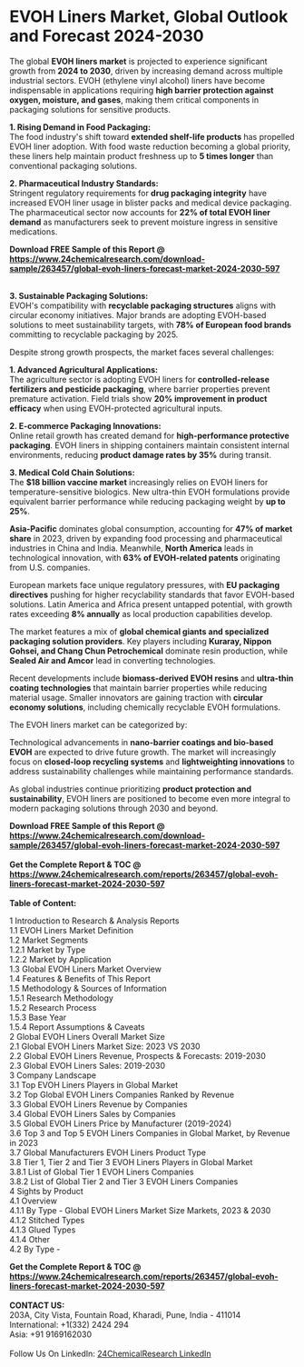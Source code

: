 <h1>EVOH Liners Market, Global Outlook and Forecast 2024-2030</h1><p>The global <strong>EVOH liners market</strong> is projected to experience significant growth from <strong>2024 to 2030</strong>, driven by increasing demand across multiple industrial sectors. EVOH (ethylene vinyl alcohol) liners have become indispensable in applications requiring <strong>high barrier protection against oxygen, moisture, and gases</strong>, making them critical components in packaging solutions for sensitive products.</p><p><strong>1. Rising Demand in Food Packaging:</strong><br>
The food industry's shift toward <strong>extended shelf-life products</strong> has propelled EVOH liner adoption. With food waste reduction becoming a global priority, these liners help maintain product freshness up to <strong>5 times longer</strong> than conventional packaging solutions.</p><p><strong>2. Pharmaceutical Industry Standards:</strong><br>
Stringent regulatory requirements for <strong>drug packaging integrity</strong> have increased EVOH liner usage in blister packs and medical device packaging. The pharmaceutical sector now accounts for <strong>22% of total EVOH liner demand</strong> as manufacturers seek to prevent moisture ingress in sensitive medications.</p><div><b>Download FREE Sample of this Report @ 
            <a href="https://www.24chemicalresearch.com/download-sample/263457/global-evoh-liners-forecast-market-2024-2030-597">
            https://www.24chemicalresearch.com/download-sample/263457/global-evoh-liners-forecast-market-2024-2030-597</a></b></div><br><p><strong>3. Sustainable Packaging Solutions:</strong><br>
EVOH's compatibility with <strong>recyclable packaging structures</strong> aligns with circular economy initiatives. Major brands are adopting EVOH-based solutions to meet sustainability targets, with <strong>78% of European food brands</strong> committing to recyclable packaging by 2025.</p><p>Despite strong growth prospects, the market faces several challenges:</p><p><strong>1. Advanced Agricultural Applications:</strong><br>
The agriculture sector is adopting EVOH liners for <strong>controlled-release fertilizers and pesticide packaging</strong>, where barrier properties prevent premature activation. Field trials show <strong>20% improvement in product efficacy</strong> when using EVOH-protected agricultural inputs.</p><p><strong>2. E-commerce Packaging Innovations:</strong><br>
Online retail growth has created demand for <strong>high-performance protective packaging</strong>. EVOH liners in shipping containers maintain consistent internal environments, reducing <strong>product damage rates by 35%</strong> during transit.</p><p><strong>3. Medical Cold Chain Solutions:</strong><br>
The <strong>$18 billion vaccine market</strong> increasingly relies on EVOH liners for temperature-sensitive biologics. New ultra-thin EVOH formulations provide equivalent barrier performance while reducing packaging weight by <strong>up to 25%</strong>.</p><p><strong>Asia-Pacific</strong> dominates global consumption, accounting for <strong>47% of market share</strong> in 2023, driven by expanding food processing and pharmaceutical industries in China and India. Meanwhile, <strong>North America</strong> leads in technological innovation, with <strong>63% of EVOH-related patents</strong> originating from U.S. companies.</p><p>European markets face unique regulatory pressures, with <strong>EU packaging directives</strong> pushing for higher recyclability standards that favor EVOH-based solutions. Latin America and Africa present untapped potential, with growth rates exceeding <strong>8% annually</strong> as local production capabilities develop.</p><p>The market features a mix of <strong>global chemical giants and specialized packaging solution providers</strong>. Key players including <strong>Kuraray, Nippon Gohsei, and Chang Chun Petrochemical</strong> dominate resin production, while <strong>Sealed Air and Amcor</strong> lead in converting technologies.</p><p>Recent developments include <strong>biomass-derived EVOH resins</strong> and <strong>ultra-thin coating technologies</strong> that maintain barrier properties while reducing material usage. Smaller innovators are gaining traction with <strong>circular economy solutions</strong>, including chemically recyclable EVOH formulations.</p><p>The EVOH liners market can be categorized by:</p><p>Technological advancements in <strong>nano-barrier coatings and bio-based EVOH</strong> are expected to drive future growth. The market will increasingly focus on <strong>closed-loop recycling systems</strong> and <strong>lightweighting innovations</strong> to address sustainability challenges while maintaining performance standards.</p><p>As global industries continue prioritizing <strong>product protection and sustainability</strong>, EVOH liners are positioned to become even more integral to modern packaging solutions through 2030 and beyond.</p><div><b>Download FREE Sample of this Report @ 
            <a href="https://www.24chemicalresearch.com/download-sample/263457/global-evoh-liners-forecast-market-2024-2030-597">
            https://www.24chemicalresearch.com/download-sample/263457/global-evoh-liners-forecast-market-2024-2030-597</a></b></div><br><div><b>Get the Complete Report & TOC @ 
            <a href="https://www.24chemicalresearch.com/reports/263457/global-evoh-liners-forecast-market-2024-2030-597">
            https://www.24chemicalresearch.com/reports/263457/global-evoh-liners-forecast-market-2024-2030-597</a></b></div><br>
            <b>Table of Content:</b><p>1 Introduction to Research & Analysis Reports<br />
    1.1 EVOH Liners Market Definition<br />
    1.2 Market Segments<br />
        1.2.1 Market by Type<br />
        1.2.2 Market by Application<br />
    1.3 Global EVOH Liners Market Overview<br />
    1.4 Features & Benefits of This Report<br />
    1.5 Methodology & Sources of Information<br />
        1.5.1 Research Methodology<br />
        1.5.2 Research Process<br />
        1.5.3 Base Year<br />
        1.5.4 Report Assumptions & Caveats<br />
2 Global EVOH Liners Overall Market Size<br />
    2.1 Global EVOH Liners Market Size: 2023 VS 2030<br />
    2.2 Global EVOH Liners Revenue, Prospects & Forecasts: 2019-2030<br />
    2.3 Global EVOH Liners Sales: 2019-2030<br />
3 Company Landscape<br />
    3.1 Top EVOH Liners Players in Global Market<br />
    3.2 Top Global EVOH Liners Companies Ranked by Revenue<br />
    3.3 Global EVOH Liners Revenue by Companies<br />
    3.4 Global EVOH Liners Sales by Companies<br />
    3.5 Global EVOH Liners Price by Manufacturer (2019-2024)<br />
    3.6 Top 3 and Top 5 EVOH Liners Companies in Global Market, by Revenue in 2023<br />
    3.7 Global Manufacturers EVOH Liners Product Type<br />
    3.8 Tier 1, Tier 2 and Tier 3 EVOH Liners Players in Global Market<br />
        3.8.1 List of Global Tier 1 EVOH Liners Companies<br />
        3.8.2 List of Global Tier 2 and Tier 3 EVOH Liners Companies<br />
4 Sights by Product<br />
    4.1 Overview<br />
        4.1.1 By Type - Global EVOH Liners Market Size Markets, 2023 & 2030<br />
        4.1.2 Stitched Types<br />
        4.1.3 Glued Types<br />
        4.1.4 Other<br />
    4.2 By Type -</p><div><b>Get the Complete Report & TOC @ 
            <a href="https://www.24chemicalresearch.com/reports/263457/global-evoh-liners-forecast-market-2024-2030-597">
            https://www.24chemicalresearch.com/reports/263457/global-evoh-liners-forecast-market-2024-2030-597</a></b></div><br><b>CONTACT US:</b><br>
            203A, City Vista, Fountain Road, Kharadi, Pune, India - 411014<br>
            International: +1(332) 2424 294<br>
            Asia: +91 9169162030 <br><br>
            Follow Us On LinkedIn: <a href="https://www.linkedin.com/company/24chemicalresearch/">24ChemicalResearch LinkedIn</a>